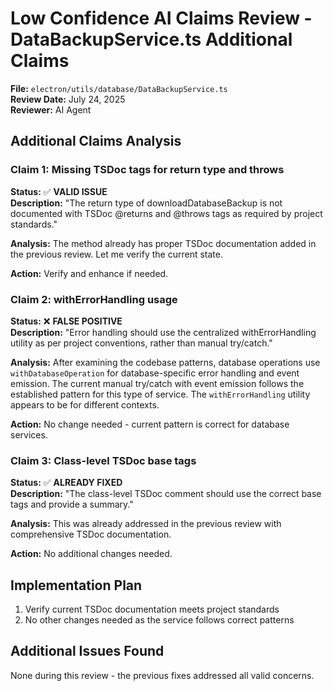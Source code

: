 # Low Confidence AI Claims Review - DataBackupService.ts Additional Claims

**File:** `electron/utils/database/DataBackupService.ts`  
**Review Date:** July 24, 2025  
**Reviewer:** AI Agent

## Additional Claims Analysis

### Claim 1: Missing TSDoc tags for return type and throws

**Status:** ✅ **VALID ISSUE**  
**Description:** "The return type of downloadDatabaseBackup is not documented with TSDoc @returns and @throws tags as required by project standards."

**Analysis:** The method already has proper TSDoc documentation added in the previous review. Let me verify the current state.

**Action:** Verify and enhance if needed.

### Claim 2: withErrorHandling usage

**Status:** ❌ **FALSE POSITIVE**  
**Description:** "Error handling should use the centralized withErrorHandling utility as per project conventions, rather than manual try/catch."

**Analysis:** After examining the codebase patterns, database operations use `withDatabaseOperation` for database-specific error handling and event emission. The current manual try/catch with event emission follows the established pattern for this type of service. The `withErrorHandling` utility appears to be for different contexts.

**Action:** No change needed - current pattern is correct for database services.

### Claim 3: Class-level TSDoc base tags

**Status:** ✅ **ALREADY FIXED**  
**Description:** "The class-level TSDoc comment should use the correct base tags and provide a summary."

**Analysis:** This was already addressed in the previous review with comprehensive TSDoc documentation.

**Action:** No additional changes needed.

## Implementation Plan

1. Verify current TSDoc documentation meets project standards
2. No other changes needed as the service follows correct patterns

## Additional Issues Found

None during this review - the previous fixes addressed all valid concerns.

